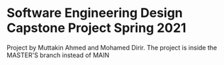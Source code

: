 # Software Engineering Design Capstone Project Spring 2021
Project by Muttakin Ahmed and Mohamed Dirir.
The project is inside the MASTER'S branch instead of MAIN
